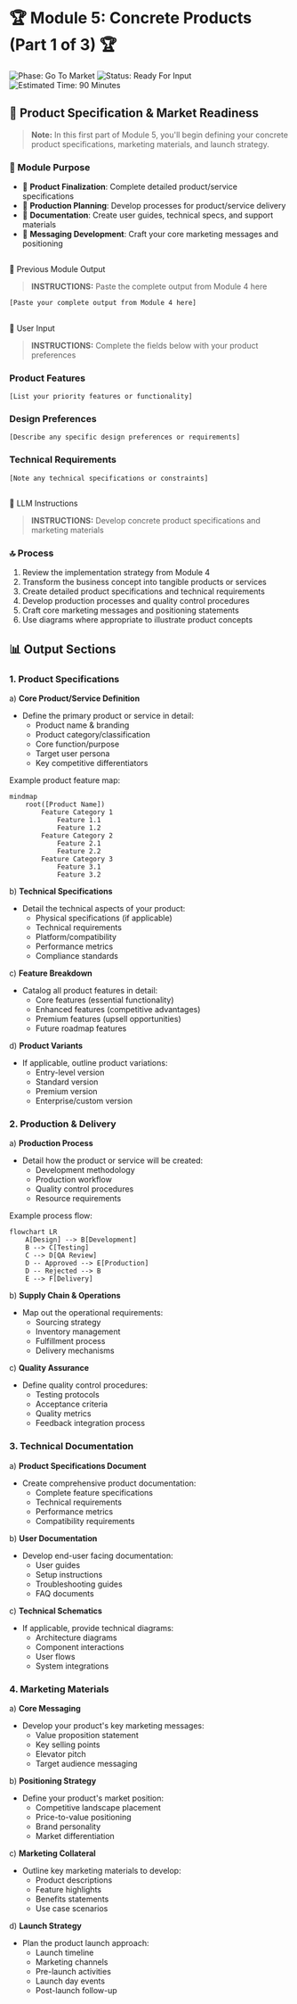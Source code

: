 # 🏆 Module 5: Concrete Products (Part 1 of 3) 🏆

![Phase: Go To Market](https://img.shields.io/badge/Phase-Go_To_Market-5BCEFA?style=for-the-badge)
![Status: Ready For Input](https://img.shields.io/badge/Status-Ready_For_Input-22C55E?style=for-the-badge)
![Estimated Time: 90 Minutes](https://img.shields.io/badge/Estimated_Time-90_Minutes-F5A9B8?style=flat-square)

## 💼 Product Specification & Market Readiness

> **Note:** In this first part of Module 5, you'll begin defining your concrete product specifications, marketing materials, and launch strategy.

### 🌌 Module Purpose

- 🚀 **Product Finalization**: Complete detailed product/service specifications
- 📃 **Production Planning**: Develop processes for product/service delivery
- 📝 **Documentation**: Create user guides, technical specs, and support materials
- 💬 **Messaging Development**: Craft your core marketing messages and positioning

## 
📂 Previous Module Output

> **INSTRUCTIONS:** Paste the complete output from Module 4 here

```
[Paste your complete output from Module 4 here]
```



## 
📝 User Input

> **INSTRUCTIONS:** Complete the fields below with your product preferences

### Product Features
```
[List your priority features or functionality]
```

### Design Preferences
```
[Describe any specific design preferences or requirements]
```

### Technical Requirements
```
[Note any technical specifications or constraints]
```



## 
📓 LLM Instructions

> **INSTRUCTIONS:** Develop concrete product specifications and marketing materials

### 🔝 Process

1. Review the implementation strategy from Module 4
2. Transform the business concept into tangible products or services
3. Create detailed product specifications and technical requirements
4. Develop production processes and quality control procedures
5. Craft core marketing messages and positioning statements
6. Use diagrams where appropriate to illustrate product concepts



## 📊 Output Sections

### 1. Product Specifications

a) **Core Product/Service Definition**
   - Define the primary product or service in detail:
     - Product name & branding
     - Product category/classification
     - Core function/purpose
     - Target user persona
     - Key competitive differentiators
   
   Example product feature map:
   ```mermaid
   mindmap
       root([Product Name])
           Feature Category 1
               Feature 1.1
               Feature 1.2
           Feature Category 2
               Feature 2.1
               Feature 2.2
           Feature Category 3
               Feature 3.1
               Feature 3.2
   ```

b) **Technical Specifications**
   - Detail the technical aspects of your product:
     - Physical specifications (if applicable)
     - Technical requirements
     - Platform/compatibility
     - Performance metrics
     - Compliance standards

c) **Feature Breakdown**
   - Catalog all product features in detail:
     - Core features (essential functionality)
     - Enhanced features (competitive advantages)
     - Premium features (upsell opportunities)
     - Future roadmap features

d) **Product Variants**
   - If applicable, outline product variations:
     - Entry-level version
     - Standard version
     - Premium version
     - Enterprise/custom version

### 2. Production & Delivery

a) **Production Process**
   - Detail how the product or service will be created:
     - Development methodology
     - Production workflow
     - Quality control procedures
     - Resource requirements

   Example process flow:
   ```mermaid
   flowchart LR
       A[Design] --> B[Development]
       B --> C[Testing]
       C --> D[QA Review]
       D -- Approved --> E[Production]
       D -- Rejected --> B
       E --> F[Delivery]
   ```

b) **Supply Chain & Operations**
   - Map out the operational requirements:
     - Sourcing strategy
     - Inventory management
     - Fulfillment process
     - Delivery mechanisms

c) **Quality Assurance**
   - Define quality control procedures:
     - Testing protocols
     - Acceptance criteria
     - Quality metrics
     - Feedback integration process

### 3. Technical Documentation

a) **Product Specifications Document**
   - Create comprehensive product documentation:
     - Complete feature specifications
     - Technical requirements
     - Performance metrics
     - Compatibility requirements

b) **User Documentation**
   - Develop end-user facing documentation:
     - User guides
     - Setup instructions
     - Troubleshooting guides
     - FAQ documents

c) **Technical Schematics**
   - If applicable, provide technical diagrams:
     - Architecture diagrams
     - Component interactions
     - User flows
     - System integrations

### 4. Marketing Materials

a) **Core Messaging**
   - Develop your product's key marketing messages:
     - Value proposition statement
     - Key selling points
     - Elevator pitch
     - Target audience messaging

b) **Positioning Strategy**
   - Define your product's market position:
     - Competitive landscape placement
     - Price-to-value positioning
     - Brand personality
     - Market differentiation

c) **Marketing Collateral**
   - Outline key marketing materials to develop:
     - Product descriptions
     - Feature highlights
     - Benefits statements
     - Use case scenarios

d) **Launch Strategy**
   - Plan the product launch approach:
     - Launch timeline
     - Marketing channels
     - Pre-launch activities
     - Launch day events
     - Post-launch follow-up
